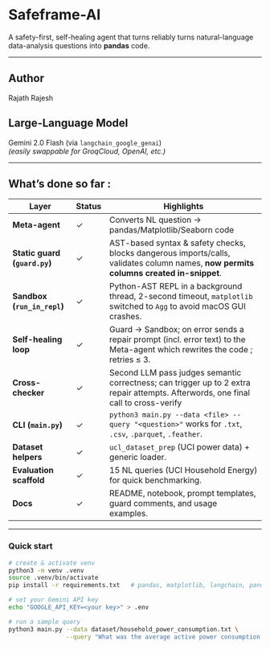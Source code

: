 # Safeframe-AI

A safety-first, self-healing agent that turns reliably turns natural-language data-analysis questions into **pandas** code.

---

## Author  
Rajath Rajesh

## Large-Language Model  
Gemini 2.0 Flash (via `langchain_google_genai`)  
*(easily swappable for GroqCloud, OpenAI, etc.)*

---

## What’s done so far :  

| Layer | Status | Highlights |
|-------|--------|------------|
| **Meta-agent** | ✓ | Converts NL question → pandas/Matplotlib/Seaborn code|
| **Static guard (`guard.py`)** | ✓ | AST-based syntax & safety checks, blocks dangerous imports/calls, validates column names, **now permits columns created in-snippet**. |
| **Sandbox (`run_in_repl`)** | ✓ | Python-AST REPL in a background thread, 2-second timeout, `matplotlib` switched to `Agg` to avoid macOS GUI crashes. |
| **Self-healing loop** | ✓ | Guard → Sandbox; on error sends a repair prompt (incl. error text) to the Meta-agent which rewrites the code ; retries ≤ 3. |
| **Cross-checker** | ✓ | Second LLM pass judges semantic correctness; can trigger up to 2 extra repair attempts. Afterwords, one final call to cross-verify |
| **CLI (`main.py`)** | ✓ | ```python3 main.py --data <file> --query "<question>"``` works for `.txt`, `.csv`, `.parquet`, `.feather`. |
| **Dataset helpers** | ✓ | `ucl_dataset_prep` (UCI power data) + generic loader. |
| **Evaluation scaffold** | ✓ | 15 NL queries (UCI Household Energy) for quick benchmarking. |
| **Docs** | ✓ | README, notebook, prompt templates, guard comments, and usage examples. |

---

### Quick start

```bash
# create & activate venv
python3 -m venv .venv
source .venv/bin/activate
pip install -r requirements.txt   # pandas, matplotlib, langchain, pandas, …

# set your Gemini API key
echo "GOOGLE_API_KEY=<your key>" > .env

# run a sample query
python3 main.py --data dataset/household_power_consumption.txt \
                --query "What was the average active power consumption in March 2007?"
